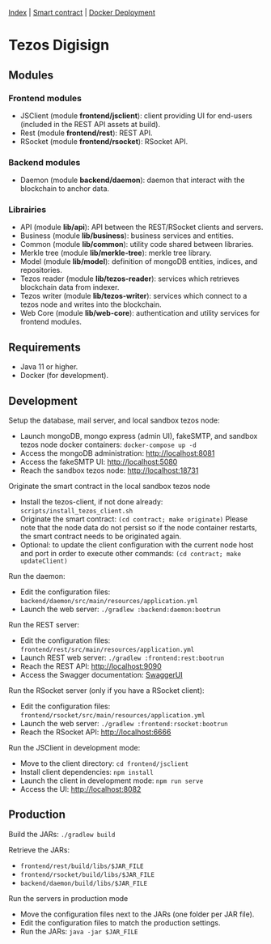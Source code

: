 [Index](./README.md) | [Smart contract](contract/README.md) | [Docker Deployment](documentation/DockerDeployment.md)

# Tezos Digisign

## Modules

### Frontend modules

* JSClient (module **frontend/jsclient**): client providing UI for end-users (included in the REST API assets at build).
* Rest (module **frontend/rest**): REST API.
* RSocket (module **frontend/rsocket**): RSocket API.

### Backend modules

* Daemon (module **backend/daemon**): daemon that interact with the blockchain to anchor data.

### Librairies

* API (module **lib/api**): API between the REST/RSocket clients and servers.
* Business (module **lib/business**): business services and entities.
* Common (module **lib/common**): utility code shared between libraries.
* Merkle tree (module **lib/merkle-tree**): merkle tree library.
* Model (module **lib/model**): definition of mongoDB entities, indices, and repositories.
* Tezos reader (module **lib/tezos-reader**): services which retrieves blockchain data from indexer.
* Tezos writer (module **lib/tezos-writer**): services which connect to a tezos node and writes into the blockchain.
* Web Core (module **lib/web-core**): authentication and utility services for frontend modules. 

## Requirements

* Java 11 or higher.
* Docker (for development).

## Development

Setup the database, mail server, and local sandbox tezos node:
* Launch mongoDB, mongo express (admin UI), fakeSMTP, and sandbox tezos node docker containers: `docker-compose up -d`
* Access the mongoDB administration: [http://localhost:8081](http://localhost:8081)
* Access the fakeSMTP UI: [http://localhost:5080](http://localhost:5080)
* Reach the sandbox tezos node: [http://localhost:18731](http://localhost:18731)

Originate the smart contract in the local sandbox tezos node
* Install the tezos-client, if not done already: `scripts/install_tezos_client.sh`
* Originate the smart contract: `(cd contract; make originate)`
Please note that the node data do not persist so if the node container restarts, the smart contract needs to be originated again.
* Optional: to update the client configuration with the current node host and port in order to execute other commands: `(cd contract; make updateClient)`

Run the daemon:
* Edit the configuration files: `backend/daemon/src/main/resources/application.yml`
* Launch the web server: `./gradlew :backend:daemon:bootrun`

Run the REST server:
* Edit the configuration files: `frontend/rest/src/main/resources/application.yml`
* Launch REST web server: `./gradlew :frontend:rest:bootrun`
* Reach the REST API: [http://localhost:9090](http://localhost:9090)
* Access the Swagger documentation: [SwaggerUI](http://localhost:9090/swagger-ui.html)

Run the RSocket server (only if you have a RSocket client):
* Edit the configuration files: `frontend/rsocket/src/main/resources/application.yml`
* Launch the web server: `./gradlew :frontend:rsocket:bootrun`
* Reach the RSocket API: [http://localhost:6666](http://localhost:6666)

Run the JSClient in development mode:
* Move to the client directory: `cd frontend/jsclient`
* Install client dependencies: `npm install`
* Launch the client in development mode: `npm run serve`
* Access the UI: [http://localhost:8082](http://localhost:8082)

## Production

Build the JARs: `./gradlew build`

Retrieve the JARs:
* `frontend/rest/build/libs/$JAR_FILE`
* `frontend/rsocket/build/libs/$JAR_FILE`
* `backend/daemon/build/libs/$JAR_FILE`

Run the servers in production mode
* Move the configuration files next to the JARs (one folder per JAR file).
* Edit the configuration files to match the production settings.
* Run the JARs: `java -jar $JAR_FILE`
